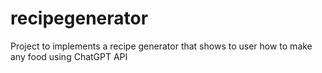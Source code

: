 # recipegenerator
Project to implements a recipe generator that shows to user how to make any food using ChatGPT API
